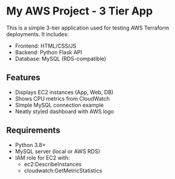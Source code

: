 # My AWS Project - 3 Tier App

This is a simple 3-tier application used for testing AWS Terraform deployments. It includes:

- Frontend: HTML/CSS/JS
- Backend: Python Flask API
- Database: MySQL (RDS-compatible)

## Features

- Displays EC2 instances (App, Web, DB)
- Shows CPU metrics from CloudWatch
- Simple MySQL connection example
- Neatly styled dashboard with AWS logo

## Requirements

- Python 3.8+
- MySQL server (local or AWS RDS)
- IAM role for EC2 with:
  - ec2:DescribeInstances
  - cloudwatch:GetMetricStatistics

